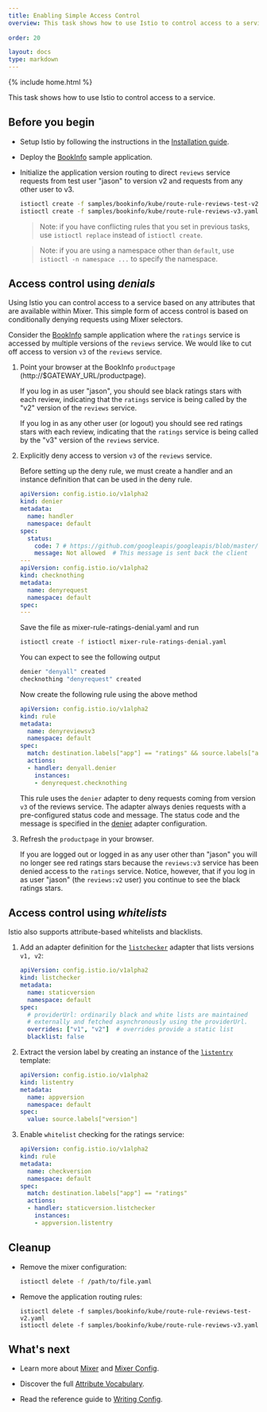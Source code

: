 ```yaml
---
title: Enabling Simple Access Control
overview: This task shows how to use Istio to control access to a service.
          
order: 20

layout: docs
type: markdown
---
```

{% include home.html %}

This task shows how to use Istio to control access to a service.

## Before you begin

* Setup Istio by following the instructions in the
  [Installation guide](./installing-istio.html).

* Deploy the [BookInfo]({{home}}/docs/samples/bookinfo.html) sample application.

* Initialize the application version routing to direct `reviews` service requests from
  test user "jason" to version v2 and requests from any other user to v3.

  ```bash
  istioctl create -f samples/bookinfo/kube/route-rule-reviews-test-v2.yaml
  istioctl create -f samples/bookinfo/kube/route-rule-reviews-v3.yaml
  ```
  
  > Note: if you have conflicting rules that you set in previous tasks,
    use `istioctl replace` instead of `istioctl create`.

  > Note: if you are using a namespace other than `default`,
    use `istioctl -n namespace ...` to specify the namespace.

## Access control using _denials_ 

Using Istio you can control access to a service based on any attributes that are available within Mixer.
This simple form of access control is based on conditionally denying requests using Mixer selectors.

Consider the [BookInfo]({{home}}/docs/samples/bookinfo.html) sample application where the `ratings` service is accessed by multiple versions
of the `reviews` service. We would like to cut off access to version `v3` of the `reviews` service.

1. Point your browser at the BookInfo `productpage` (http://$GATEWAY_URL/productpage). 

   If you log in as user "jason", you should see black ratings stars with each review,
   indicating that the `ratings` service is being called by the "v2" version of the `reviews` service.
   
   If you log in as any other user (or logout) you should see red ratings stars with each review,
   indicating that the `ratings` service is being called by the "v3" version of the `reviews` service.

1. Explicitly deny access to version `v3` of the `reviews` service.

   Before setting up the deny rule, we must create a handler and an instance definition that can be used in the deny rule.
   ```yaml
   apiVersion: config.istio.io/v1alpha2
   kind: denier
   metadata:
     name: handler
     namespace: default
   spec:
     status:
       code: 7 # https://github.com/googleapis/googleapis/blob/master/google/rpc/code.proto
       message: Not allowed  # This message is sent back the client
   ---
   apiVersion: config.istio.io/v1alpha2
   kind: checknothing
   metadata:
     name: denyrequest
     namespace: default
   spec:
   ---
   ```
   Save the file as mixer-rule-ratings-denial.yaml and run
   ```bash
   istioctl create -f istioctl mixer-rule-ratings-denial.yaml
   ```
   You can expect to see the following output
   ```bash
   denier "denyall" created
   checknothing "denyrequest" created
   ```

   Now create the following rule using the above method
   ```yaml
   apiVersion: config.istio.io/v1alpha2
   kind: rule
   metadata:
     name: denyreviewsv3
     namespace: default
   spec:
     match: destination.labels["app"] == "ratings" && source.labels["app"]=="reviews" && source.labels["version"] == "v3"
     actions:
     - handler: denyall.denier
       instances:
       - denyrequest.checknothing
   ```

   This rule uses the `denier` adapter to deny requests coming from version `v3` of the reviews service.
   The adapter always denies requests with a pre-configured status code and message.
   The status code and the message is specified in the [denier]({{home}}/docs/reference/config/mixer/adapters/denier.html)
   adapter configuration.
  
1. Refresh the `productpage` in your browser.

   If you are logged out or logged in as any user other than "jason" you will no longer see red ratings stars because
   the `reviews:v3` service has been denied access to the `ratings` service.
   Notice, however, that if you log in as user "jason" (the `reviews:v2` user) you continue to see
   the black ratings stars.

## Access control using _whitelists_ 

Istio also supports attribute-based whitelists and blacklists.

1. Add an adapter definition for the [`listchecker`]({{home}}/docs/reference/config/mixer/adapters/list.html)
   adapter that lists versions `v1, v2`:

   ```yaml
   apiVersion: config.istio.io/v1alpha2
   kind: listchecker
   metadata:
     name: staticversion
     namespace: default
   spec:
     # providerUrl: ordinarily black and white lists are maintained
     # externally and fetched asynchronously using the providerUrl.
     overrides: ["v1", "v2"]  # overrides provide a static list
     blacklist: false
   ```

2. Extract the version label by creating an instance of the [`listentry`]({{home}}/docs/reference/config/mixer/template/listentry.html) template:

   ```yaml
   apiVersion: config.istio.io/v1alpha2
   kind: listentry
   metadata:
     name: appversion
     namespace: default
   spec:
     value: source.labels["version"]
   ```

3. Enable `whitelist` checking for the ratings service:

   ```yaml
   apiVersion: config.istio.io/v1alpha2
   kind: rule
   metadata:
     name: checkversion
     namespace: default
   spec:
     match: destination.labels["app"] == "ratings"
     actions:
     - handler: staticversion.listchecker
       instances:
       - appversion.listentry
   ```

## Cleanup

* Remove the mixer configuration:

  ```bash
  istioctl delete -f /path/to/file.yaml
  ```

* Remove the application routing rules:

  ```
  istioctl delete -f samples/bookinfo/kube/route-rule-reviews-test-v2.yaml
  istioctl delete -f samples/bookinfo/kube/route-rule-reviews-v3.yaml
  ```

## What's next

* Learn more about [Mixer]({{home}}/docs/concepts/policy-and-control/mixer.html) and [Mixer Config]({{home}}/docs/concepts/policy-and-control/mixer-config.html).

* Discover the full [Attribute Vocabulary]({{home}}/docs/reference/config/mixer/attribute-vocabulary.html).

* Read the reference guide to [Writing Config]({{home}}/docs/reference/writing-config.html).
